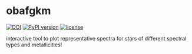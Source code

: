 # obafgkm
[![DOI](https://zenodo.org/badge/DOI/10.5281/zenodo.16754378.svg)](https://doi.org/10.5281/zenodo.16754378)
[![PyPI version](https://badge.fury.io/py/obafgkm.svg)](https://badge.fury.io/py/obafgkm) 
[![license](https://img.shields.io/github/license/rocketxturtle/obafgkm)](https://opensource.org/license/mit)

interactive tool to plot representative spectra for stars of different spectral types and metallicities!
